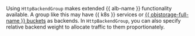 Using `HttpBackendGroup` makes extended {{ alb-name }} functionality available. A group like this may have {{ k8s }} services or [{{ objstorage-full-name }} buckets](../../storage/concepts/bucket.md) as backends. In `HttpBackendGroup`, you can also specify relative backend weight to allocate traffic to them proportionately.